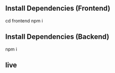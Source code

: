 ## Install Dependencies (Frontend)
cd frontend
npm i

## Install Dependencies (Backend)
npm i


## live  